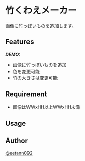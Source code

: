 # 竹くわえメーカー
<!-- ![Badge Status](https://ci-as-a-service) -->  
画像に竹っぽいものを追加します。

## Features
***DEMO:***  
<!-- ![Demo](https://image-url.gif) -->  
<!-- ![demo](./images/Awesome_demo.gif)   -->
- 画像に竹っぽいものを追加
- 色を変更可能
- 竹の大きさは変更可能

<!-- For more information, see `awesome-tool help`. -->  

## Requirement
- 画像はWWxHH以上WWxHH未満
<!-- - Requirement -->  

## Usage
<!-- 1. Usage -->  

## Author
[@eetann092](https://twitter.com/eetann092)  

<!-- ## License                           -->  
<!-- [MIT](http://eetann.mit-license.org) -->  
